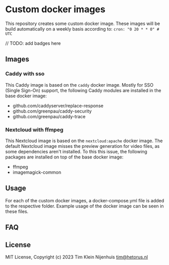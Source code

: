 # Custom docker images

This repository creates some custom docker image.
These images will be build automatically on a weekly basis according to:
`cron: "0 20 * * 0" # UTC`

// TODO: add badges here

## Images

### Caddy with sso

This Caddy image is based on the `caddy` docker image.
Mostly for SSO (Single Sign-On) support, the following Caddy modules are installed in the base docker image:

- github.com/caddyserver/replace-response
- github.com/greenpau/caddy-security
- github.com/greenpau/caddy-trace

### Nextcloud with ffmpeg

This Nextcloud image is based on the `nextcloud:apache` docker image.
The default Nextcloud image misses the preview generation for video files, as some dependencies aren't installed.
To this this issue, the following packages are installed on top of the base docker image:

- ffmpeg
- imagemagick-common

## Usage

For each of the custom docker images, a docker-compose.yml file is added to the respective folder.
Example usage of the docker image can be seen in these files.

## FAQ

## License

MIT License, Copyright (c) 2023 Tim Klein Nijenhuis <tim@hetorus.nl>
